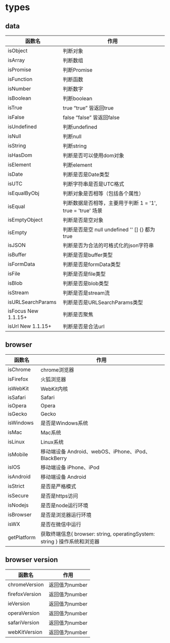 # types

## data

| 函数名                                | 作用                                                        |
| ------------------------------------- | ----------------------------------------------------------- |
| isObject                              | 判断对象                                                    |
| isArray                               | 判断数组                                                    |
| isPromise                             | 判断Promise                                                 |
| isFunction                            | 判断函数                                                    |
| isNumber                              | 判断数字                                                    |
| isBoolean                             | 判断boolean                                                 |
| isTrue                                | true “true” 皆返回true                                      |
| isFalse                               | false “false” 皆返回false                                   |
| isUndefined                           | 判断undefined                                               |
| isNull                                | 判断null                                                    |
| isString                              | 判断string                                                  |
| isHasDom | 判断是否可以使用dom对象                                     |
| isElement                             | 判断element                                                 |
| isDate                                | 判断是否是Date类型                                          |
| isUTC                                 | 判断字符串是否是UTC格式                                     |
| isEqualByObj                          | 判断对象是否相等（包括各个属性）                            |
| isEqual                               | 判断数据是否相等，主要用于判断 1 = '1',  true = 'true' 场景 |
| isEmptyObject                         | 判断是否是空对象                                            |
| isEmpty                               | 判断是否是空 null undefined '' [] {} 都为true               |
| isJSON                                | 判断是否为合法的可格式化的json字符串                        |
| isBuffer                              | 判断是否是buffer类型                                        |
| isFormData                            | 判断是否是formData类型                                      |
| isFile                                | 判断是否是file类型                                          |
| isBlob                                | 判断是否是blob类型                                          |
| isStream                              | 判断是否是stream流                                          |
| isURLSearchParams                     | 判断是否是URLSearchParams类型                               |
| isFocus <span class="new">New 1.1.15+</span>  | 判断是否聚焦                                                |
| isUrl <span class="new">New 1.1.15+</span>    | 判断是否是合法url                                           |

## browser

| 函数名                                    | 作用                                                         |
| ----------------------------------------- | ------------------------------------------------------------ |
| isChrome                                  | chrome浏览器                                                 |
| isFirefox                                 | 火狐浏览器                                                   |
| isWebKit                                  | WebKit内核                                                   |
| isSafari                                  | Safari                                                       |
| isOpera                                   | Opera                                                        |
| isGecko                                   | Gecko                                                        |
| isWindows                                 | 是否是Windows系统                                            |
| isMac                                     | Mac系统                                                      |
| isLinux                                   | Linux系统                                                    |
| isMobile                                  | 移动端设备 Android、webOS、iPhone、iPod、BlackBerry          |
| isIOS                                     | 移动端设备 iPhone、iPod                                      |
| isAndroid                                 | 移动端设备 Android                                           |
| isStrict                                  | 是否是严格模式                                               |
| isSecure                                  | 是否是https访问                                              |
| isNodejs                                  | 是否是node运行环境                                           |
| isBrowser                                 | 是否是浏览器运行环境                                         |
| isWX                                      | 是否在微信中运行                                             |
| getPlatform                               | 获取终端信息{ browser: string, operatingSystem: string } 操作系统和浏览器 |

## browser version

| 函数名         | 作用           |
| -------------- | -------------- |
| chromeVersion  | 返回值为number |
| firefoxVersion | 返回值为number |
| ieVersion      | 返回值为number |
| operaVersion   | 返回值为number |
| safariVersion  | 返回值为number |
| webKitVersion  | 返回值为number |
